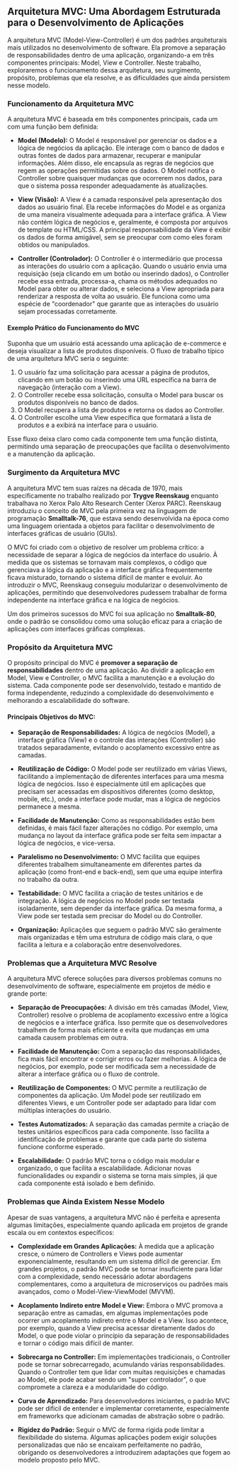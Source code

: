 ﻿
## Arquitetura MVC: Uma Abordagem Estruturada para o Desenvolvimento de Aplicações

A arquitetura MVC (Model-View-Controller) é um dos padrões arquiteturais mais utilizados no desenvolvimento de software. Ela promove a separação de responsabilidades dentro de uma aplicação, organizando-a em três componentes principais: Model, View e Controller. Neste trabalho, exploraremos o funcionamento dessa arquitetura, seu surgimento, propósito, problemas que ela resolve, e as dificuldades que ainda persistem nesse modelo.

### Funcionamento da Arquitetura MVC

A arquitetura MVC é baseada em três componentes principais, cada um com uma função bem definida:

-   **Model (Modelo):** O Model é responsável por gerenciar os dados e a lógica de negócios da aplicação. Ele interage com o banco de dados e outras fontes de dados para armazenar, recuperar e manipular informações. Além disso, ele encapsula as regras de negócios que regem as operações permitidas sobre os dados. O Model notifica o Controller sobre quaisquer mudanças que ocorrerem nos dados, para que o sistema possa responder adequadamente às atualizações.
    
-   **View (Visão):** A View é a camada responsável pela apresentação dos dados ao usuário final. Ela recebe informações do Model e as organiza de uma maneira visualmente adequada para a interface gráfica. A View não contém lógica de negócios e, geralmente, é composta por arquivos de template ou HTML/CSS. A principal responsabilidade da View é exibir os dados de forma amigável, sem se preocupar com como eles foram obtidos ou manipulados.
    
-   **Controller (Controlador):** O Controller é o intermediário que processa as interações do usuário com a aplicação. Quando o usuário envia uma requisição (seja clicando em um botão ou inserindo dados), o Controller recebe essa entrada, processa-a, chama os métodos adequados no Model para obter ou alterar dados, e seleciona a View apropriada para renderizar a resposta de volta ao usuário. Ele funciona como uma espécie de "coordenador" que garante que as interações do usuário sejam processadas corretamente.
    

#### Exemplo Prático do Funcionamento do MVC

Suponha que um usuário está acessando uma aplicação de e-commerce e deseja visualizar a lista de produtos disponíveis. O fluxo de trabalho típico de uma arquitetura MVC seria o seguinte:

1.  O usuário faz uma solicitação para acessar a página de produtos, clicando em um botão ou inserindo uma URL específica na barra de navegação (interação com a View).
2.  O Controller recebe essa solicitação, consulta o Model para buscar os produtos disponíveis no banco de dados.
3.  O Model recupera a lista de produtos e retorna os dados ao Controller.
4.  O Controller escolhe uma View específica que formatará a lista de produtos e a exibirá na interface para o usuário.

Esse fluxo deixa claro como cada componente tem uma função distinta, permitindo uma separação de preocupações que facilita o desenvolvimento e a manutenção da aplicação.

### Surgimento da Arquitetura MVC

A arquitetura MVC tem suas raízes na década de 1970, mais especificamente no trabalho realizado por **Trygve Reenskaug** enquanto trabalhava no Xerox Palo Alto Research Center (Xerox PARC). Reenskaug introduziu o conceito de MVC pela primeira vez na linguagem de programação **Smalltalk-76**, que estava sendo desenvolvida na época como uma linguagem orientada a objetos para facilitar o desenvolvimento de interfaces gráficas de usuário (GUIs).

O MVC foi criado com o objetivo de resolver um problema crítico: a necessidade de separar a lógica de negócios da interface do usuário. À medida que os sistemas se tornavam mais complexos, o código que gerenciava a lógica da aplicação e a interface gráfica frequentemente ficava misturado, tornando o sistema difícil de manter e evoluir. Ao introduzir o MVC, Reenskaug conseguiu modularizar o desenvolvimento de aplicações, permitindo que desenvolvedores pudessem trabalhar de forma independente na interface gráfica e na lógica de negócios.

Um dos primeiros sucessos do MVC foi sua aplicação no **Smalltalk-80**, onde o padrão se consolidou como uma solução eficaz para a criação de aplicações com interfaces gráficas complexas.

### Propósito da Arquitetura MVC

O propósito principal do MVC é **promover a separação de responsabilidades** dentro de uma aplicação. Ao dividir a aplicação em Model, View e Controller, o MVC facilita a manutenção e a evolução do sistema. Cada componente pode ser desenvolvido, testado e mantido de forma independente, reduzindo a complexidade do desenvolvimento e melhorando a escalabilidade do software.

#### Principais Objetivos do MVC:

-   **Separação de Responsabilidades:** A lógica de negócios (Model), a interface gráfica (View) e o controle das interações (Controller) são tratados separadamente, evitando o acoplamento excessivo entre as camadas.
    
-   **Reutilização de Código:** O Model pode ser reutilizado em várias Views, facilitando a implementação de diferentes interfaces para uma mesma lógica de negócios. Isso é especialmente útil em aplicações que precisam ser acessadas em dispositivos diferentes (como desktop, mobile, etc.), onde a interface pode mudar, mas a lógica de negócios permanece a mesma.
    
-   **Facilidade de Manutenção:** Como as responsabilidades estão bem definidas, é mais fácil fazer alterações no código. Por exemplo, uma mudança no layout da interface gráfica pode ser feita sem impactar a lógica de negócios, e vice-versa.
    
-   **Paralelismo no Desenvolvimento:** O MVC facilita que equipes diferentes trabalhem simultaneamente em diferentes partes da aplicação (como front-end e back-end), sem que uma equipe interfira no trabalho da outra.
    
-   **Testabilidade:** O MVC facilita a criação de testes unitários e de integração. A lógica de negócios no Model pode ser testada isoladamente, sem depender da interface gráfica. Da mesma forma, a View pode ser testada sem precisar do Model ou do Controller.
    
-   **Organização:** Aplicações que seguem o padrão MVC são geralmente mais organizadas e têm uma estrutura de código mais clara, o que facilita a leitura e a colaboração entre desenvolvedores.
    

### Problemas que a Arquitetura MVC Resolve

A arquitetura MVC oferece soluções para diversos problemas comuns no desenvolvimento de software, especialmente em projetos de médio e grande porte:

-   **Separação de Preocupações:** A divisão em três camadas (Model, View, Controller) resolve o problema de acoplamento excessivo entre a lógica de negócios e a interface gráfica. Isso permite que os desenvolvedores trabalhem de forma mais eficiente e evita que mudanças em uma camada causem problemas em outra.
    
-   **Facilidade de Manutenção:** Com a separação das responsabilidades, fica mais fácil encontrar e corrigir erros ou fazer melhorias. A lógica de negócios, por exemplo, pode ser modificada sem a necessidade de alterar a interface gráfica ou o fluxo de controle.
    
-   **Reutilização de Componentes:** O MVC permite a reutilização de componentes da aplicação. Um Model pode ser reutilizado em diferentes Views, e um Controller pode ser adaptado para lidar com múltiplas interações do usuário.
    
-   **Testes Automatizados:** A separação das camadas permite a criação de testes unitários específicos para cada componente. Isso facilita a identificação de problemas e garante que cada parte do sistema funcione conforme esperado.
    
-   **Escalabilidade:** O padrão MVC torna o código mais modular e organizado, o que facilita a escalabilidade. Adicionar novas funcionalidades ou expandir o sistema se torna mais simples, já que cada componente está isolado e bem definido.
    

### Problemas que Ainda Existem Nesse Modelo

Apesar de suas vantagens, a arquitetura MVC não é perfeita e apresenta algumas limitações, especialmente quando aplicada em projetos de grande escala ou em contextos específicos:

-   **Complexidade em Grandes Aplicações:** À medida que a aplicação cresce, o número de Controllers e Views pode aumentar exponencialmente, resultando em um sistema difícil de gerenciar. Em grandes projetos, o padrão MVC pode se tornar insuficiente para lidar com a complexidade, sendo necessário adotar abordagens complementares, como a arquitetura de microserviços ou padrões mais avançados, como o Model-View-ViewModel (MVVM).
    
-   **Acoplamento Indireto entre Model e View:** Embora o MVC promova a separação entre as camadas, em algumas implementações pode ocorrer um acoplamento indireto entre o Model e a View. Isso acontece, por exemplo, quando a View precisa acessar diretamente dados do Model, o que pode violar o princípio da separação de responsabilidades e tornar o código mais difícil de manter.
    
-   **Sobrecarga no Controller:** Em implementações tradicionais, o Controller pode se tornar sobrecarregado, acumulando várias responsabilidades. Quando o Controller tem que lidar com muitas requisições e chamadas ao Model, ele pode acabar sendo um "super controlador", o que compromete a clareza e a modularidade do código.
    
-   **Curva de Aprendizado:** Para desenvolvedores iniciantes, o padrão MVC pode ser difícil de entender e implementar corretamente, especialmente em frameworks que adicionam camadas de abstração sobre o padrão.
    
-   **Rigidez do Padrão:** Seguir o MVC de forma rígida pode limitar a flexibilidade do sistema. Algumas aplicações podem exigir soluções personalizadas que não se encaixam perfeitamente no padrão, obrigando os desenvolvedores a introduzirem adaptações que fogem ao modelo proposto pelo MVC.
